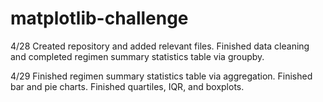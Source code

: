# matplotlib-challenge

4/28
Created repository and added relevant files.
Finished data cleaning and completed regimen summary statistics table via groupby.

4/29
Finished regimen summary statistics table via aggregation.
Finished bar and pie charts.
Finished quartiles, IQR, and boxplots.
